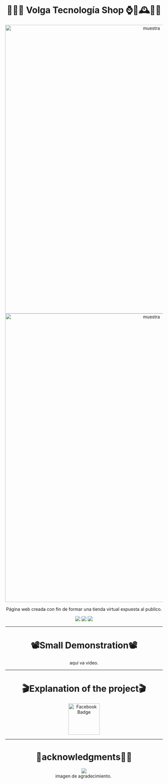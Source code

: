 <div align="center">

 <h1>📲🚀🚛 Volga Tecnología Shop ⌚🤳🕰👩‍💻</h1>
<img width="920" alt="muestra" src="https://github.com/Maguxo/volgatecnologiashop/assets/98346054/9c21e8b2-8716-421e-8af9-1624ccd9f6ac">
<img width="920" alt="muestra" src="https://github.com/Maguxo/volgatecnologiashop/assets/98346054/df7c77c2-aa8d-474e-9041-27e6936bb123">


<p>Página web creada con fin de formar una tienda virtual expuesta al publico.</p>
  <img src="https://github.com/Maguxo/volgatecnologiashop/assets/98346054/489d1b16-1b96-4c1b-a6e3-8ca03509517c" />
   <img src="https://github.com/Maguxo/volgatecnologiashop/assets/98346054/da850131-cf22-4f43-9ea4-86283eae7834"  />
   <img src="https://github.com/Maguxo/volgatecnologiashop/assets/98346054/c20b42ba-7ad9-479e-a27c-66794c3ce5b3"  />


---
<div align="center">
 <h1>📽️Small Demonstration📽️</h1>

 
aqui va video.



</div>


---

<div align="center">
 <h1>🎬Explanation of the project🎬</h1>
<a href="https://www.facebook.com/magucho.gomez/videos/1167492287958745">
  <img src="https://img.freepik.com/fotos-premium/logotipo-facebook-neon-espacio-texto-graficos-fondo-azul_494516-176.jpg?w=360" alt="Facebook Badge" width=100/>
    <br>
   </a>
</div>
 
 ---

 <div align="center">
  <h1>🙏acknowledgments🥇🎉</h1>
  
  <div align="center">
   <img src="https://img.shields.io/badge/Java-Challenge%23-orange"> 
  </div>
  imagen de agradecimiento.
  <img src=""/>
   
</div>

</div>
